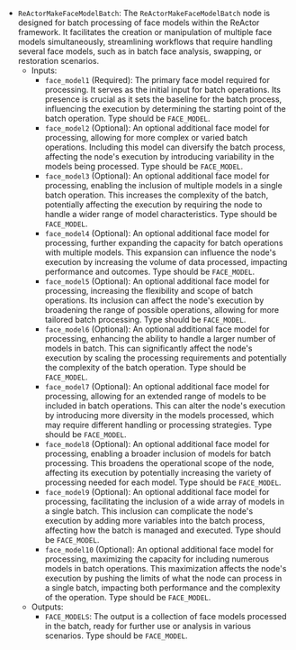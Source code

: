 - `ReActorMakeFaceModelBatch`: The `ReActorMakeFaceModelBatch` node is designed for batch processing of face models within the ReActor framework. It facilitates the creation or manipulation of multiple face models simultaneously, streamlining workflows that require handling several face models, such as in batch face analysis, swapping, or restoration scenarios.
    - Inputs:
        - `face_model1` (Required): The primary face model required for processing. It serves as the initial input for batch operations. Its presence is crucial as it sets the baseline for the batch process, influencing the execution by determining the starting point of the batch operation. Type should be `FACE_MODEL`.
        - `face_model2` (Optional): An optional additional face model for processing, allowing for more complex or varied batch operations. Including this model can diversify the batch process, affecting the node's execution by introducing variability in the models being processed. Type should be `FACE_MODEL`.
        - `face_model3` (Optional): An optional additional face model for processing, enabling the inclusion of multiple models in a single batch operation. This increases the complexity of the batch, potentially affecting the execution by requiring the node to handle a wider range of model characteristics. Type should be `FACE_MODEL`.
        - `face_model4` (Optional): An optional additional face model for processing, further expanding the capacity for batch operations with multiple models. This expansion can influence the node's execution by increasing the volume of data processed, impacting performance and outcomes. Type should be `FACE_MODEL`.
        - `face_model5` (Optional): An optional additional face model for processing, increasing the flexibility and scope of batch operations. Its inclusion can affect the node's execution by broadening the range of possible operations, allowing for more tailored batch processing. Type should be `FACE_MODEL`.
        - `face_model6` (Optional): An optional additional face model for processing, enhancing the ability to handle a larger number of models in batch. This can significantly affect the node's execution by scaling the processing requirements and potentially the complexity of the batch operation. Type should be `FACE_MODEL`.
        - `face_model7` (Optional): An optional additional face model for processing, allowing for an extended range of models to be included in batch operations. This can alter the node's execution by introducing more diversity in the models processed, which may require different handling or processing strategies. Type should be `FACE_MODEL`.
        - `face_model8` (Optional): An optional additional face model for processing, enabling a broader inclusion of models for batch processing. This broadens the operational scope of the node, affecting its execution by potentially increasing the variety of processing needed for each model. Type should be `FACE_MODEL`.
        - `face_model9` (Optional): An optional additional face model for processing, facilitating the inclusion of a wide array of models in a single batch. This inclusion can complicate the node's execution by adding more variables into the batch process, affecting how the batch is managed and executed. Type should be `FACE_MODEL`.
        - `face_model10` (Optional): An optional additional face model for processing, maximizing the capacity for including numerous models in batch operations. This maximization affects the node's execution by pushing the limits of what the node can process in a single batch, impacting both performance and the complexity of the operation. Type should be `FACE_MODEL`.
    - Outputs:
        - `FACE_MODELS`: The output is a collection of face models processed in the batch, ready for further use or analysis in various scenarios. Type should be `FACE_MODEL`.
